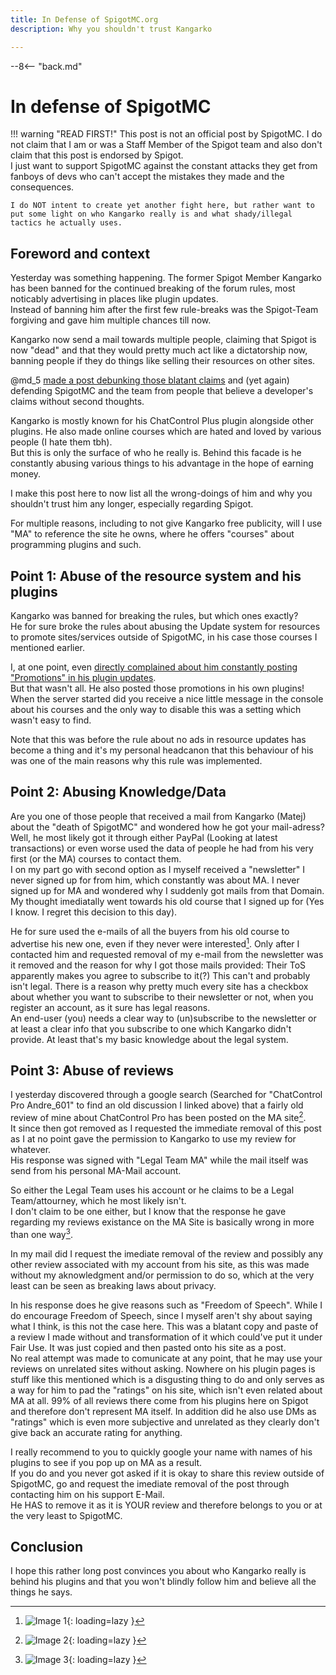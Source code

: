 ```yaml
---
title: In Defense of SpigotMC.org
description: Why you shouldn't trust Kangarko

---
```


--8<-- "back.md"

[post]: https://www.spigotmc.org/threads/478408
[comment]: https://www.spigotmc.org/threads/82298/page-159#post-3129586

# In defense of SpigotMC

!!! warning "READ FIRST!"
    This post is not an official post by SpigotMC. I do not claim that I am or was a Staff Member of the Spigot team and also don't claim that this post is endorsed by Spigot.  
    I just want to support SpigotMC against the constant attacks they get from fanboys of devs who can't accept the mistakes they made and the consequences.  
    
    I do NOT intent to create yet another fight here, but rather want to put some light on who Kangarko really is and what shady/illegal tactics he actually uses.

## Foreword and context
Yesterday was something happening. The former Spigot Member Kangarko has been banned for the continued breaking of the forum rules, most noticably advertising in places like plugin updates.  
Instead of banning him after the first few rule-breaks was the Spigot-Team forgiving and gave him multiple chances till now.

Kangarko now send a mail towards multiple people, claiming that Spigot is now "dead" and that they would pretty much act like a dictatorship now, banning people if they do things like selling their resources on other sites.

@md_5 [made a post debunking those blatant claims][post] and (yet again) defending SpigotMC and the team from people that believe a developer's claims without second thoughts.

Kangarko is mostly known for his ChatControl Plus plugin alongside other plugins. He also made online courses which are hated and loved by various people (I hate them tbh).  
But this is only the surface of who he really is. Behind this facade is he constantly abusing various things to his advantage in the hope of earning money.

I make this post here to now list all the wrong-doings of him and why you shouldn't trust him any longer, especially regarding Spigot.

For multiple reasons, including to not give Kangarko free publicity, will I use "MA" to reference the site he owns, where he offers "courses" about programming plugins and such.

## Point 1: Abuse of the resource system and his plugins
Kangarko was banned for breaking the rules, but which ones exactly?  
He for sure broke the rules about abusing the Update system for resources to promote sites/services outside of SpigotMC, in his case those courses I mentioned earlier.

I, at one point, even [directly complained about him constantly posting "Promotions" in his plugin updates][comment].  
But that wasn't all. He also posted those promotions in his own plugins! When the server started did you receive a nice little message in the console about his courses and the only way to disable this was a setting which wasn't easy to find.

Note that this was before the rule about no ads in resource updates has become a thing and it's my personal headcanon that this behaviour of his was one of the main reasons why this rule was implemented.

## Point 2: Abusing Knowledge/Data
Are you one of those people that received a mail from Kangarko (Matej) about the "death of SpigotMC" and wondered how he got your mail-adress?  
Well, he most likely got it through either PayPal (Looking at latest transactions) or even worse used the data of people he had from his very first (or the MA) courses to contact them.  
I on my part go with second option as I myself received a "newsletter" I never signed up for from him, which constantly was about MA. I never signed up for MA and wondered why I suddenly got mails from that Domain. My thought imediatally went towards his old course that I signed up for (Yes I know. I regret this decision to this day).

He for sure used the e-mails of all the buyers from his old course to advertise his new one, even if they never were interested[^1]. Only after I contacted him and requested removal of my e-mail from the newsletter was it removed and the reason for why I got those mails provided: Their ToS apparently makes you agree to subscribe to it(?) This can't and probably isn't legal. There is a reason why pretty much every site has a checkbox about whether you want to subscribe to their newsletter or not, when you register an account, as it sure has legal reasons.  
An end-user (you) needs a clear way to (un)subscribe to the newsletter or at least a clear info that you subscribe to one which Kangarko didn't provide. At least that's my basic knowledge about the legal system.

## Point 3: Abuse of reviews
I yesterday discovered through a google search (Searched for "ChatControl Pro Andre_601" to find an old discussion I linked above) that a fairly old review of mine about ChatControl Pro has been posted on the MA site[^2].  
It since then got removed as I requested the immediate removal of this post as I at no point gave the permission to Kangarko to use my review for whatever.  
His response was signed with "Legal Team MA" while the mail itself was send from his personal MA-Mail account.

So either the Legal Team uses his account or he claims to be a Legal Team/attourney, which he most likely isn't.  
I don't claim to be one either, but I know that the response he gave regarding my reviews existance on the MA Site is basically wrong in more than one way[^3].  

In my mail did I request the imediate removal of the review and possibly any other review associated with my account from his site, as this was made without my aknowledgment and/or permission to do so, which at the very least can be seen as breaking laws about privacy.

In his response does he give reasons such as "Freedom of Speech". While I do encourage Freedom of Speech, since I myself aren't shy about saying what I think, is this not the case here. This was a blatant copy and paste of a review I made without and transformation of it which could've put it under Fair Use. It was just copied and then pasted onto his site as a post.  
No real attempt was made to comunicate at any point, that he may use your reviews on unrelated sites without asking. Nowhere on his plugin pages is stuff like this mentioned which is a disgusting thing to do and only serves as a way for him to pad the "ratings" on his site, which isn't even related about MA at all. 99% of all reviews there come from his plugins here on Spigot and therefore don't represent MA itself. In addition did he also use DMs as "ratings" which is even more subjective and unrelated as they clearly don't give back an accurate rating for anything.

I really recommend to you to quickly google your name with names of his plugins to see if you pop up on MA as a result.  
If you do and you never got asked if it is okay to share this review outside of SpigotMC, go and request the imediate removal of the post through contacting him on his support E-Mail.  
He HAS to remove it as it is YOUR review and therefore belongs to you or at the very least to SpigotMC.

## Conclusion
I hope this rather long post convinces you about who Kangarko really is behind his plugins and that you won't blindly follow him and believe all the things he says.

[^1]: ![Image 1](/blog/assets/img/posts/in-defense-of-spigotmc/image-1.jpg){: loading=lazy }
[^2]: ![Image 2](/blog/assets/img/posts/in-defense-of-spigotmc/image-2.jpg){: loading=lazy }
[^3]: ![Image 3](/blog/assets/img/posts/in-defense-of-spigotmc/image-3.jpg){: loading=lazy }